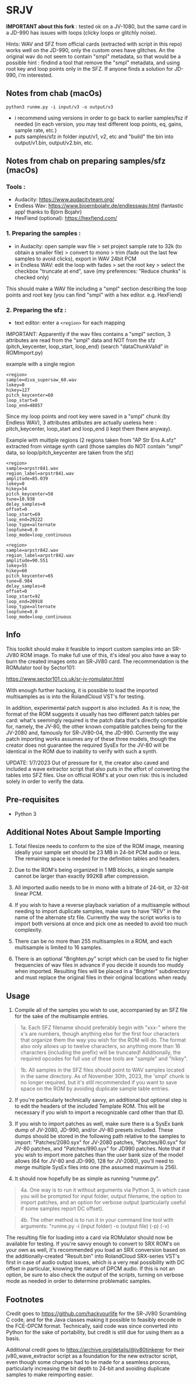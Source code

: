 # SRJV

**IMPORTANT about this fork** : tested ok on a JV-1080, but the same card in a JD-990 has issues with loops (clicky loops or glitchly noise).

Hints: WAV and SFZ from official cards (extracted with script in this repo) works well on the JD-990, only the custom ones have glitches. An the original wav do not seem to contain "smpl" metadata, so that would be a possible hint : findind a tool that remove the "smpl" metadata, and using root key and loop points only in the SFZ. If anyone finds a solution for JD-990, i'm interested.

## Notes from chab (macOs)

```
python3 runme.py -i input/v3 -o output/v3
```

- i recommend using versions in order to go back to earlier samples/fsz if needed (in each version, you may test different loop points, eq, gains, sample rate, etc.)
- puts samples/sfz in folder input/v1, v2, etc and "build" the bin into output/v1.bin, output/v2.bin, etc.

## Notes from chab on preparing samples/sfz (macOs)

### Tools :

- Audacity: https://www.audacityteam.org/
- Endless Wav: https://www.bjoernbojahr.de/endlesswav.html (fantastic app! thanks to Björn Bojahr)
- HexFiend (optional): https://hexfiend.com/

### 1. Preparing the samples :

- in Audacity: open sample wav file > set project sample rate to 32k (to obtain a smaller file) > convert to mono > trim (fade out the last few samples to avoid clicks), export in WAV 24bit PCM
- in Endless WAV: edit the loop with fades > set the root key > select the checkbox "truncate at end", save (my preferences: "Reduce chunks" is checked only)

This should make a WAV file including a "smpl" section describing the loop points and root key (you can find "smpl" with a hex editor. e.g. HexFiend)

### 2. Preparing the sfz :

- text editor: enter a ```<region>``` for each mapping

IMPORTANT: Apparently if the wav files contains a "smpl" section, 3 attributes are read from the "smpl" data and NOT from the sfz (pitch_keycenter, loop_start, loop_end) (search "dataChunkValid" in ROMImport.py)

example with a single region

```
<region>
sample=diva_supersaw_60.wav
lokey=0
hikey=127
pitch_keycenter=60
loop_start=0
loop_end=48857
```

Since my loop points and root key were saved in a "smpl" chunk (by Endless WAV), 3 attributes attibutes are actually useless here : pitch_keycenter, loop_start and loop_end (i kept them there anyway).

Example with multiple regions
(2 regions taken from "AP Str Ens A.sfz" extracted from vintage synth card (those samples do NOT contain "smpl" data, so loop/pitch_keycenter are taken from the sfz)

```
<region>
sample=arpstr841.wav
region_label=arpstr841.wav
amplitude=85.039
lokey=0
hikey=54
pitch_keycenter=58
tune=10.938
delay_samples=0
offset=0
loop_start=69
loop_end=29222
loop_type=alternate
looptune=0.0
loop_mode=loop_continuous

<region>
sample=arpstr842.wav
region_label=arpstr842.wav
amplitude=90.551
lokey=55
hikey=60
pitch_keycenter=65
tune=8.984
delay_samples=0
offset=0
loop_start=92
loop_end=20918
loop_type=alternate
looptune=0.0
loop_mode=loop_continuous
```



## Info

This toolkit should make it feasible to import custom samples into an SR-JV80 ROM image. To make full use of this, it's ideal you also have a way to burn the created images onto an SR-JV80 card. The recommendation is the ROMulator tool by Sector101:

https://www.sector101.co.uk/sr-jv-romulator.html

With enough further hacking, it is possible to load the imported multisamples as is into the RolandCloud VST's for testing.

In addition, experimental patch support is also included. As it is now, the format of the ROM suggests it usually has two different patch tables per card: what's seemingly required is the patch data that's directly compatible for, namely, the JV-80, the other known compatible patches being for the JV-2080 and, famously for SR-JV80-04, the JD-990. Currently the way patch importing works assumes any of these three models, though the creator does not guarantee the required SysEx for the JV-80 will be identical in the ROM due to inability to verify with such a synth.

UPDATE: 1/7/2023 Out of pressure for it, the creator also caved and included a wave extractor script that also puts in the effort of converting the tables into SFZ files. Use on official ROM's at your own risk: this is included solely in order to verify the data.

## Pre-requisites

* Python 3

## Additional Notes About Sample Importing

1. Total filesize needs to conform to the size of the ROM image, meaning ideally your sample set should be 23 MB in 24-bit PCM audio or less. The remaining space is needed for the definition tables and headers.

2. Due to the ROM's being organized in 1 MB blocks, a single sample cannot be larger than exactly 992KB after compression.

3. All imported audio needs to be in mono with a bitrate of 24-bit, or 32-bit linear PCM.

4. If you wish to have a reverse playback variation of a multisample without needing to import duplicate samples, make sure to have "REV" in the name of the alternate sfz file. Currently the way the script works is to import both versions at once and pick one as needed to avoid too much complexity.

5. There can be no more than 255 multisamples in a ROM, and each multisample is limited to 16 samples.

6. There is an optional "Brighten.py" script which can be used to fix higher frequencies of wav files in advance if you decide it sounds too muddy when imported. Resulting files will be placed in a "Brighter" subdirectory and must replace the original files in their original locations when ready.

## Usage

1. Compile all of the samples you wish to use, accompanied by an SFZ file for the sake of the multisample entries.

>1a. Each SFZ filename should preferably begin with "xxx-" where the x's are numbers, though anything else for the first four characters that organize them the way you wish for the ROM will do. The format also only allows up to twelve characters, so anything more than 16 characters (including the prefix) will be truncated! Additionally, the required opcodes for full use of these tools are "sample" and "hikey".

>1b. All samples in the SFZ files should point to WAV samples located in the same directory. As of November 30th, 2023, the 'smpl' chunk is no longer required, but it's still recommended if you want to save space on the ROM by avoiding duplicate sample table entries.

2. If you're particularly technically savvy, an additional but optional step is to edit the headers of the included Template ROM. This will be necessary if you wish to import a recognizable card other than that ID.

3. If you wish to import patches as well, make sure there is a SysEx bank dump of JV-2080, JD-990, and/or JV-80 presets included. These dumps should be stored in the following path relative to the samples to import: "Patches/2080.syx" for JV-2080 patches, "Patches/80.syx" for JV-80 patches, and "Patches/990.syx" for JD990 patches. Note that if you wish to import more patches than the user bank size of the model allows (64 for JV-80 and JD-990, 128 for JV-2080), you'll need to merge multiple SysEx files into one (the assumed maximum is 256).

4. It should now hopefully be as simple as running "runme.py".

>4a. One way is to run it without arguments via Python 3, in which case you will be prompted for input folder, output filename, the option to import patches, and an option for verbose output (particularly useful if some samples report DC offset).

>4b. The other method is to run it in your command line tool with arguments: "runme.py -i (input folder) -o (output file) (-p) (-v)

The resulting file for loading into a card via ROMulator should now be available for testing. If you're savvy enough to convert to SRX ROM's on your own as well, it's recommended you load an SRX conversion based on the additionally-created "Result.bin" into RolandCloud SRX-series VST's first in case of audio output issues, which is a very real possibility with DC offset in particular, knowing the nature of DPCM audio. If this is not an option, be sure to also check the output of the scripts, turning on verbose mode as needed in order to determine problematic samples.


## Footnotes

Credit goes to https://github.com/hackyourlife for the SR-JV80 Scrambling C code, and for the Java classes making it possible to feasibly encode in the FCE-DPCM format. Technically, said code was since converted into Python for the sake of portability, but credit is still due for using them as a basis.

Additional credit goes to https://archive.org/details/@jv80tinkerer for their jv80_wave_extractor script as a foundation for the new extractor script, even though some changes had to be made for a seamless process, particularly increasing the bit depth to 24-bit and avoiding duplicate samples to make reimporting easier.
